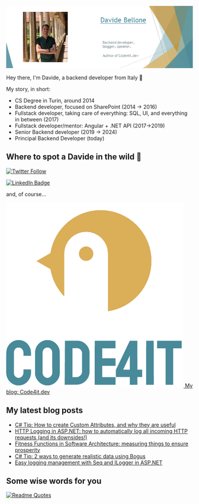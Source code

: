 ![Profile banner](./DavideBellone.png)

Hey there, I'm Davide, a backend developer from Italy 🤏 

My story, in short:

* CS Degree in Turin, around 2014
* Backend developer, focused on SharePoint (2014 -> 2016)
* Fullstack developer, taking care of everything: SQL, UI, and everything in between (2017)
* Fullstack developer/mentor: Angular + .NET API (2017->2019)
* Senior Backend developer (2019 -> 2024)
* Principal Backend Developer (today) 

## Where to spot a Davide in the wild 🦏

[![Twitter Follow](https://img.shields.io/twitter/follow/BelloneDavide?label=Let%27s%20get%20in%20touch%20on%20Twitter&style=social)](https://twitter.com/BelloneDavide)

[![LinkedIn Badge](https://img.shields.io/badge/LinkedIn-Profile-informational?style=social&logo=linkedin)](https://www.linkedin.com/in/bellonedavide/)

and, of course...

[![Personal blog](./logo_small.png) My blog: Code4it.dev](https://www.code4it.dev/)


## My latest blog posts

<!-- BLOG-POST-LIST:START -->
- [C# Tip: How to create Custom Attributes, and why they are useful](https://www.code4it.dev/csharptips/create-custom-csharp-attributes/)
- [HTTP Logging in ASP.NET: how to automatically log all incoming HTTP requests &lpar;and its downsides!&rpar;](https://www.code4it.dev/blog/httplogging-asp-net/)
- [Fitness Functions in Software Architecture: measuring things to ensure prosperity](https://www.code4it.dev/architecture-notes/fitness-functions/)
- [C# Tip: 2 ways to generate realistic data using Bogus](https://www.code4it.dev/csharptips/bogus-data-generation/)
- [Easy logging management with Seq and ILogger in ASP.NET](https://www.code4it.dev/blog/logging-with-ilogger-and-seq/)
<!-- BLOG-POST-LIST:END -->



## Some wise words for you

[![Readme Quotes](https://quotes-github-readme.vercel.app/api?type=horizontal&theme=light)](https://github.com/piyushsuthar/github-readme-quotes)

